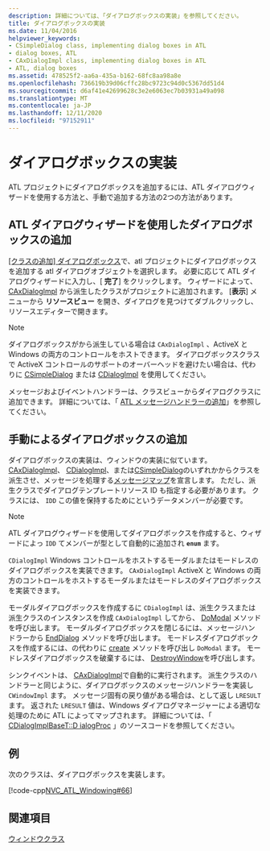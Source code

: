 ```yaml
---
description: 詳細については、「ダイアログボックスの実装」を参照してください。
title: ダイアログボックスの実装
ms.date: 11/04/2016
helpviewer_keywords:
- CSimpleDialog class, implementing dialog boxes in ATL
- dialog boxes, ATL
- CAxDialogImpl class, implementing dialog boxes in ATL
- ATL, dialog boxes
ms.assetid: 478525f2-aa6a-435a-b162-68fc8aa98a8e
ms.openlocfilehash: 736619b39d06cffc28bc9723c94d0c5367dd51d4
ms.sourcegitcommit: d6af41e42699628c3e2e6063ec7b03931a49a098
ms.translationtype: MT
ms.contentlocale: ja-JP
ms.lasthandoff: 12/11/2020
ms.locfileid: "97152911"
---
```

# <a name="implementing-a-dialog-box"></a>ダイアログボックスの実装

ATL プロジェクトにダイアログボックスを追加するには、ATL ダイアログウィザードを使用する方法と、手動で追加する方法の2つの方法があります。

## <a name="adding-a-dialog-box-with-the-atl-dialog-wizard"></a>ATL ダイアログウィザードを使用したダイアログボックスの追加

[ [クラスの追加] ダイアログボックス](../ide/adding-a-class-visual-cpp.md#add-class-dialog-box)で、atl プロジェクトにダイアログボックスを追加する atl ダイアログオブジェクトを選択します。 必要に応じて ATL ダイアログウィザードに入力し、[ **完了**] をクリックします。 ウィザードによって、 [CAxDialogImpl](../atl/reference/caxdialogimpl-class.md) から派生したクラスがプロジェクトに追加されます。 [**表示**] メニューから **リソースビュー** を開き、ダイアログを見つけてダブルクリックし、リソースエディターで開きます。

> [!NOTE]
> ダイアログボックスがから派生している場合は `CAxDialogImpl` 、ActiveX と Windows の両方のコントロールをホストできます。 ダイアログボックスクラスで ActiveX コントロールのサポートのオーバーヘッドを避けたい場合は、代わりに [CSimpleDialog](../atl/reference/csimpledialog-class.md) または [CDialogImpl](../atl/reference/cdialogimpl-class.md) を使用してください。

メッセージおよびイベントハンドラーは、クラスビューからダイアログクラスに追加できます。 詳細については、「 [ATL メッセージハンドラーの追加](../atl/adding-an-atl-message-handler.md)」を参照してください。

## <a name="adding-a-dialog-box-manually"></a>手動によるダイアログボックスの追加

ダイアログボックスの実装は、ウィンドウの実装に似ています。 [CAxDialogImpl](../atl/reference/caxdialogimpl-class.md)、 [CDialogImpl](../atl/reference/cdialogimpl-class.md)、または[CSimpleDialog](../atl/reference/csimpledialog-class.md)のいずれかからクラスを派生させ、メッセージを処理する[メッセージマップ](../atl/message-maps-atl.md)を宣言します。 ただし、派生クラスでダイアログテンプレートリソース ID も指定する必要があります。 クラスには、 `IDD` この値を保持するためにというデータメンバーが必要です。

> [!NOTE]
> ATL ダイアログウィザードを使用してダイアログボックスを作成すると、ウィザードによっ `IDD` てメンバーが型として自動的に追加され **`enum`** ます。

`CDialogImpl` Windows コントロールをホストするモーダルまたはモードレスのダイアログボックスを実装できます。 `CAxDialogImpl` ActiveX と Windows の両方のコントロールをホストするモーダルまたはモードレスのダイアログボックスを実装できます。

モーダルダイアログボックスを作成するに `CDialogImpl` は、派生クラスまたは派生クラスのインスタンスを作成 `CAxDialogImpl` してから、 [DoModal](../atl/reference/cdialogimpl-class.md#domodal) メソッドを呼び出します。 モーダルダイアログボックスを閉じるには、メッセージハンドラーから [EndDialog](../atl/reference/cdialogimpl-class.md#enddialog) メソッドを呼び出します。 モードレスダイアログボックスを作成するには、の代わりに [create](../atl/reference/cdialogimpl-class.md#create) メソッドを呼び出し `DoModal` ます。 モードレスダイアログボックスを破棄するには、 [DestroyWindow](../atl/reference/cdialogimpl-class.md#destroywindow)を呼び出します。

シンクイベントは、 [CAxDialogImpl](../atl/reference/caxdialogimpl-class.md)で自動的に実行されます。 派生クラスのハンドラーと同じように、ダイアログボックスのメッセージハンドラーを実装し `CWindowImpl` ます。 メッセージ固有の戻り値がある場合は、として返し `LRESULT` ます。 返された `LRESULT` 値は、Windows ダイアログマネージャーによる適切な処理のために ATL によってマップされます。 詳細については、「 [CDialogImplBaseT::D ialogProc](../atl/reference/cdialogimpl-class.md#dialogproc) 」のソースコードを参照してください。

## <a name="example"></a>例

次のクラスは、ダイアログボックスを実装します。

[!code-cpp[NVC_ATL_Windowing#66](../atl/codesnippet/cpp/implementing-a-dialog-box_1.h)]

## <a name="see-also"></a>関連項目

[ウィンドウクラス](../atl/atl-window-classes.md)
